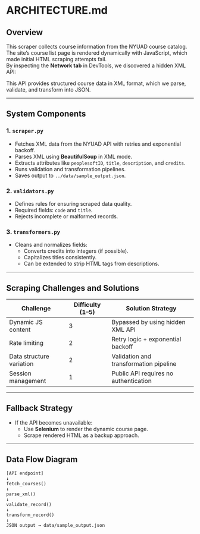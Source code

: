 # ARCHITECTURE.md

## Overview
This scraper collects course information from the NYUAD course catalog.  
The site’s course list page is rendered dynamically with JavaScript, which made initial HTML scraping attempts fail.  
By inspecting the **Network tab** in DevTools, we discovered a hidden XML API:
[](https://services.nyuad.nyu.edu/public/v2/academics/courses)


This API provides structured course data in XML format, which we parse, validate, and transform into JSON.

---

## System Components

### 1. `scraper.py`
- Fetches XML data from the NYUAD API with retries and exponential backoff.  
- Parses XML using **BeautifulSoup** in XML mode.  
- Extracts attributes like `peoplesoftID`, `title`, `description`, and `credits`.  
- Runs validation and transformation pipelines.  
- Saves output to `../data/sample_output.json`.

### 2. `validators.py`
- Defines rules for ensuring scraped data quality.  
- Required fields: `code` and `title`.  
- Rejects incomplete or malformed records.

### 3. `transformers.py`
- Cleans and normalizes fields:
  - Converts credits into integers (if possible).  
  - Capitalizes titles consistently.  
  - Can be extended to strip HTML tags from descriptions.

---

## Scraping Challenges and Solutions
| Challenge              | Difficulty (1–5) | Solution Strategy |
|-------------------------|------------------|-------------------|
| Dynamic JS content      | 3                | Bypassed by using hidden XML API |
| Rate limiting           | 2                | Retry logic + exponential backoff |
| Data structure variation| 2                | Validation and transformation pipeline |
| Session management      | 1                | Public API requires no authentication |

---

## Fallback Strategy
- If the API becomes unavailable:  
  - Use **Selenium** to render the dynamic course page.  
  - Scrape rendered HTML as a backup approach.  

---

## Data Flow Diagram
```
[API endpoint]
↓
fetch_courses()
↓
parse_xml()
↓
validate_record()
↓
transform_record()
↓
JSON output → data/sample_output.json
```

